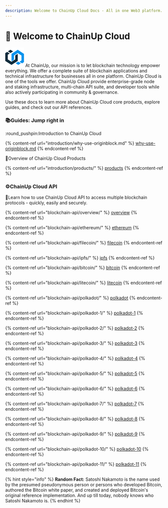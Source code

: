 ```yaml
---
description: Welcome to ChainUp Cloud Docs - All in one Web3 platform.
---
```


# 👋 Welcome to ChainUp Cloud

<img src=".gitbook/assets/chainup (1).png" alt="" data-size="line"> At ChainUp, our mission is to let blockchain technology empower everything. We offer a complete suite of blockchain applications and technical infrastructure for businesses all in one platform. ChainUp Cloud is one of the tools we offer. ChainUp Cloud provide enterprise-grade node and staking infrastructure, multi-chain API suite, and developer tools while also actively participating in community & governance.

Use these docs to learn more about ChainUp Cloud core products, explore guides, and check out our API references.

### :books:Guides: Jump right in

:round\_pushpin:Introduction to ChainUp Cloud

{% content-ref url="introduction/why-use-originblock.md" %}
[why-use-originblock.md](introduction/why-use-originblock.md)
{% endcontent-ref %}

:book:Overview of ChainUp Cloud Products

{% content-ref url="introduction/products/" %}
[products](introduction/products/)
{% endcontent-ref %}

### :gear:ChainUp Cloud API

:brain:Learn how to use ChainUp Cloud API to access multiple blockchain protocols - quickly, easily and securely.

{% content-ref url="blockchain-api/overview/" %}
[overview](blockchain-api/overview/)
{% endcontent-ref %}

{% content-ref url="blockchain-api/ethereum/" %}
[ethereum](blockchain-api/ethereum/)
{% endcontent-ref %}

{% content-ref url="blockchain-api/filecoin/" %}
[filecoin](blockchain-api/filecoin/)
{% endcontent-ref %}

{% content-ref url="blockchain-api/ipfs/" %}
[ipfs](blockchain-api/ipfs/)
{% endcontent-ref %}

{% content-ref url="blockchain-api/bitcoin/" %}
[bitcoin](blockchain-api/bitcoin/)
{% endcontent-ref %}

{% content-ref url="blockchain-api/litecoin/" %}
[litecoin](blockchain-api/litecoin/)
{% endcontent-ref %}

{% content-ref url="blockchain-api/polkadot/" %}
[polkadot](blockchain-api/polkadot/)
{% endcontent-ref %}

{% content-ref url="blockchain-api/polkadot-1/" %}
[polkadot-1](blockchain-api/polkadot-1/)
{% endcontent-ref %}

{% content-ref url="blockchain-api/polkadot-2/" %}
[polkadot-2](blockchain-api/polkadot-2/)
{% endcontent-ref %}

{% content-ref url="blockchain-api/polkadot-3/" %}
[polkadot-3](blockchain-api/polkadot-3/)
{% endcontent-ref %}

{% content-ref url="blockchain-api/polkadot-4/" %}
[polkadot-4](blockchain-api/polkadot-4/)
{% endcontent-ref %}

{% content-ref url="blockchain-api/polkadot-5/" %}
[polkadot-5](blockchain-api/polkadot-5/)
{% endcontent-ref %}

{% content-ref url="blockchain-api/polkadot-6/" %}
[polkadot-6](blockchain-api/polkadot-6/)
{% endcontent-ref %}

{% content-ref url="blockchain-api/polkadot-7/" %}
[polkadot-7](blockchain-api/polkadot-7/)
{% endcontent-ref %}

{% content-ref url="blockchain-api/polkadot-8/" %}
[polkadot-8](blockchain-api/polkadot-8/)
{% endcontent-ref %}

{% content-ref url="blockchain-api/polkadot-9/" %}
[polkadot-9](blockchain-api/polkadot-9/)
{% endcontent-ref %}

{% content-ref url="blockchain-api/polkadot-10/" %}
[polkadot-10](blockchain-api/polkadot-10/)
{% endcontent-ref %}

{% content-ref url="blockchain-api/polkadot-11/" %}
[polkadot-11](blockchain-api/polkadot-11/)
{% endcontent-ref %}

{% hint style="info" %}
**Random Fact:** Satoshi Nakamoto is the name used by the presumed pseudonymous person or persons who developed Bitcoin, authored the Bitcoin white paper, and created and deployed Bitcoin's original reference implementation. And up till today, nobody knows who Satoshi Nakamoto is.
{% endhint %}

